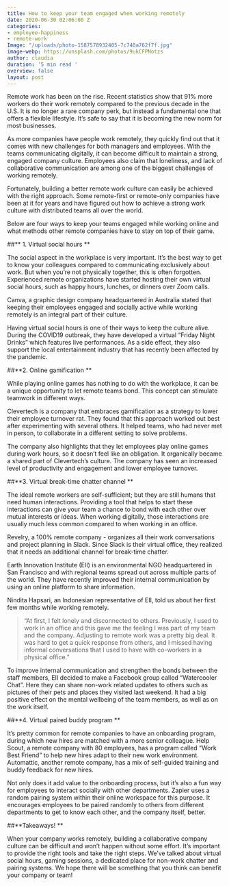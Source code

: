 ```yaml
---
title: How to keep your team engaged when working remotely
date: 2020-06-30 02:06:00 Z
categories:
- employee-happiness
- remote-work
Image: "/uploads/photo-1587578932405-7c740a762f7f.jpg"
image-webp: https://unsplash.com/photos/9ukCFPNotzs
author: claudia
duration: '5 min read '
overview: false
layout: post
---
```


Remote work has been on the rise. Recent statistics show that 91% more workers do their work remotely compared to the previous decade in the U.S. It is no longer a rare company perk, but instead a fundamental one that offers a flexible lifestyle. It’s safe to say that it is becoming the new norm for most businesses.

<!--more-->

As more companies have people work remotely, they quickly find out that it comes with new challenges for both managers and employees. With the teams communicating digitally, it can become difficult to maintain a strong, engaged company culture. Employees also claim that loneliness, and lack of collaborative communication are among one of the biggest challenges of working remotely. 

Fortunately, building a better remote work culture can easily be achieved with the right approach. Some remote-first or remote-only companies have been at it for years and have figured out how to achieve a strong work culture with distributed teams all over the world.

Below are four ways to keep your teams engaged while working online and what methods other remote companies have to stay on top of their game. 

##** 1. Virtual social hours **

The social aspect in the workplace is very important. It’s the best way to get to know your colleagues compared to communicating exclusively about work. But when you’re not physically together, this is often forgotten. Experienced remote organizations have started hosting their own virtual social hours, such as happy hours, lunches, or dinners over Zoom calls.

Canva, a graphic design company headquartered in Australia stated that keeping their employees engaged and socially active while working remotely is an integral part of their culture.

Having virtual social hours is one of their ways to keep the culture alive. During the COVID19 outbreak, they have developed a virtual “Friday Night Drinks” which features live performances. As a side effect, they also support the local entertainment industry that has recently been affected by the pandemic. 

##**2. Online gamification **

While playing online games has nothing to do with the workplace, it can be a unique opportunity to let  remote teams bond. This concept can stimulate teamwork in different ways.

Clevertech is a company that embraces gamification as a strategy to lower their employee turnover rat. They found that this approach worked out best after experimenting with several others. It helped teams, who had never met in person, to collaborate in a different setting to solve problems. 

The company also highlights that they let employees play online games during work hours, so it doesn’t feel like an obligation. It organically became a shared part of Clevertech’s culture. The company has seen an increased level of productivity and engagement and lower employee turnover.

##**3. Virtual break-time chatter channel **

The ideal remote workers are self-sufficient; but they are still humans that need human interactions. Providing a tool that helps to start these interactions can give your team a chance to bond with each other over mutual interests or ideas. When working digitally, those interactions are usually much less common compared to when working in an office. 

Revelry, a 100% remote company - organizes all their work conversations and project planning in Slack. Since Slack is their virtual office, they realized that it needs an additional channel for  break-time chatter.

Earth Innovation Institute (EII) is an environmental NGO headquartered in San Francisco and with regional teams spread out across multiple parts of the world. They have recently improved their internal communication by using an online platform to share information.


Nindita Hapsari, an Indonesian representative of EII, told us about her first few months while working remotely. 

> “At first, I felt lonely and disconnected to others. Previously, I used to work in an office and this gave me the feeling I was part of my team and the company. Adjusting to remote work was a pretty big deal. It was hard to get a quick response from others, and I missed having informal conversations that I used to have with co-workers in a physical office.”

To improve internal communication and strengthen the bonds between the staff members, EII decided to make a Facebook group called “Watercooler Chat”. Here they can share non-work related updates to others such as pictures of their pets and places they visited last weekend. It had a big positive effect on the mental wellbeing of the team members, as well as on the work itself.

##**4. Virtual paired buddy program **

It’s pretty common for remote companies to have an onboarding program, during which new hires are matched with a more senior colleague. Help Scout, a remote company with 80 employees, has a program called “Work Best Friend” to help new hires adapt to their new work environment. Automattic, another remote company, has a mix of self-guided training and buddy feedback for new hires.

Not only does it add value to the onboarding process, but it’s also a fun way for employees to interact socially with other departments. Zapier uses a random pairing system within their online workspace for this purpose. It encourages employees to be paired randomly to others from different departments to get to know each other, and the company itself, better. 

##**Takeaways! **

When your company works remotely, building a collaborative company culture can be difficult and won’t happen without some effort. It’s important to provide the right tools and take the right steps. We’ve talked about virtual social hours, gaming sessions, a dedicated place for non-work chatter and pairing systems. We hope there will be something that you think can benefit your company or team!